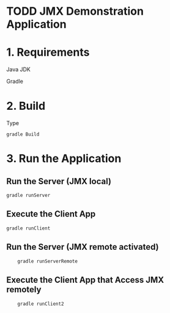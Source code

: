 TODD JMX Demonstration Application
========================

# 1. Requirements

Java JDK

Gradle

# 2. Build

Type

	gradle Build

# 3. Run the Application

## Run the Server (JMX local)

	gradle runServer

## Execute the Client App

	gradle runClient

## Run the Server (JMX remote activated)

		gradle runServerRemote

## Execute the Client App that Access JMX remotely

		gradle runClient2
		
